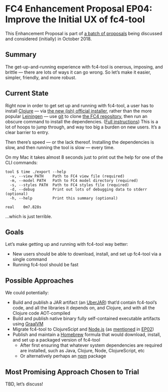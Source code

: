 # FC4 Enhancement Proposal EP04: Improve the Initial UX of fc4-tool

This Enhancement Proposal is part of [a batch of proposals](https://github.com/FundingCircle/fc4-framework/issues/72) being discussed and considered (initially) in October 2018.

## Summary

The get-up-and-running experience with fc4-tool is onerous, imposing, and brittle — there are lots of ways it can go wrong. So let’s make it easier, simpler, friendly, and more robust.

## Current State

Right now in order to get set up and running with fc4-tool, a user has to install [Clojure](https://clojure.org/) — via [the new (ish) official installer](https://clojure.org/guides/getting_started#_clojure_installer_and_cli_tools), rather than the more popular [Leiningen](https://leiningen.org/) — use [git](https://git-scm.com/) to clone [the FC4 repository](https://github.com/FundingCircle/fc4-framework), then run an obscure command to install the dependencies. ([Full instructions](https://fundingcircle.github.io/fc4-framework/tool/#setup)) This is a lot of hoops to jump through, and way too big a burden on new users. It’s a clear barrier to entry.

Then there’s speed — or the lack thereof. Installing the dependencies is slow, and then running the tool is slow — every time.

On my Mac it takes almost 8 seconds just to print out the help for one of the CLI commands:

```shell
tool $ time ./export --help
  -v, --view PATH    Path to FC4 view file (required)
  -m, --model PATH   Path to FC4 model directory (required)
  -s, --styles PATH  Path to FC4 styles file (required)
  -d, --debug        Print out lots of debugging data to stderr (optional)
  -h, --help         Print this summary (optional)

real	0m7.828s
```

…which is just terrible.

## Goals

Let’s make getting up and running with fc4-tool way better:

* New users should be able to download, install, and set up fc4-tool via a single command
* Running fc4-tool should be fast

## Possible Approaches

We could potentially:

* Build and publish a JAR artifact (an [UberJAR](https://stackoverflow.com/questions/11947037/what-is-an-uber-jar)) that’d contain fc4-tool’s code, and all the
  libraries it depends on, and Clojure, and with all the Clojure code AOT-compiled
* Build and publish native binary fully self-contained executable artifacts using [GraalVM](https://www.graalvm.org/)
* Migrate fc4-tool to ClojureScipt and [Node.js](https://nodejs.org/) (as [mentioned](https://github.com/FundingCircle/fc4-framework/blob/ep02/proposals/ep02-automated-rendering/ep02-automated-rendering.md#on-clojurescript) in [EP02](https://github.com/FundingCircle/fc4-framework/pull/74))
* Publish and maintain a [Homebrew](https://brew.sh/) formula that would download, install, and set up a packaged version of fc4-tool
    * After first ensuring that whatever system dependencies are required are installed, such as Java, Clojure, Node, ClojureScript, etc
    * Or alternatively perhaps an [npm](https://www.npmjs.com/) package

## Most Promising Approach Chosen to Trial

TBD, let’s discuss!
